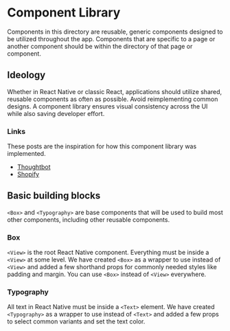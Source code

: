 # Component Library

Components in this directory are reusable, generic components designed to be utilized throughout the app. Components that are specific to a page or another component should be within the directory of that page or component.

## Ideology

Whether in React Native or classic React, applications should utilize shared, reusable components as often as possible. Avoid reimplementing common designs. A component library ensures visual consistency across the UI while also saving developer effort.

### Links

These posts are the inspiration for how this component library was implemented.

- [Thoughtbot](https://thoughtbot.com/blog/structure-for-styling-in-react-native)
- [Shopify](https://shopify.engineering/5-ways-to-improve-your-react-native-styling-workflow)

## Basic building blocks

`<Box>` and `<Typography>` are base components that will be used to build most other components, including other reusable components.

### Box

`<View>` is the root React Native component. Everything must be inside a `<View>` at some level. We have created `<Box>` as a wrapper to use instead of `<View>` and added a few shorthand props for commonly needed styles like padding and margin. You can use `<Box>` instead of `<View>` everywhere.

### Typography

All text in React Native must be inside a `<Text>` element. We have created `<Typography>` as a wrapper to use instead of `<Text>` and added a few props to select common variants and set the text color.
